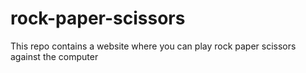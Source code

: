 # rock-paper-scissors
This repo contains a website where you can play rock paper scissors against the computer
